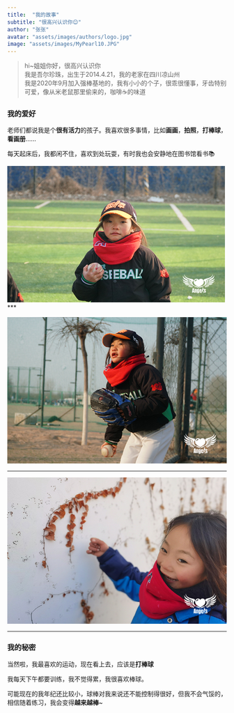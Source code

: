 ```yaml
---
title:  "我的故事"
subtitle: "很高兴认识你😊"
author: "张张"
avatar: "assets/images/authors/logo.jpg"
image: "assets/images/MyPearl10.JPG"
---
```


> hi~姐姐你好，很高兴认识你  
> 我是吾尔珍珠，出生于2014.4.21，我的老家在四川凉山州  
> 我是2020年9月加入强棒基地的，我有小小的个子，很乖很懂事，牙齿特别可爱，像从米老鼠那里偷来的，咖啡☕的味道

### 我的爱好

老师们都说我是个**很有活力**的孩子。我喜欢很多事情，比如**画画**，**拍照**，**打棒球**，**看画册**……

每天起床后，我都闲不住，喜欢到处玩耍，有时我也会安静地在图书馆看书📚

<img src="https://raw.githubusercontent.com/zhanglin-rachel/PowerBaseballGirls/main/assets/images/MyPearl1.JPG" alt="view-pearl-life-1" width="500" height="313" />
***

![view-pearl-life-2](https://github.com/zhanglin-rachel/PowerBaseballGirls/blob/main/assets/images/MyPearl2.JPG)

***

![view-pearl-life-3](https://github.com/zhanglin-rachel/PowerBaseballGirls/blob/main/assets/images/MyPearl3.JPG)

***

### 我的秘密

当然啦，我最喜欢的运动，现在看上去，应该是**打棒球**

我每天下午都要训练，我不觉得累，我很喜欢棒球。

可能现在的我年纪还比较小，球棒对我来说还不能控制得很好，但我不会气馁的，相信随着练习，我会变得**越来越棒**~

